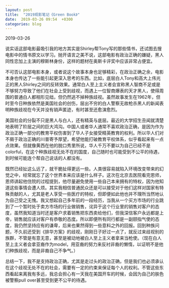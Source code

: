 ```yaml
---
layout: post
title:  "2019观影笔记《Green Book》"
date:  2019-03-26 09:54  +0300
categories: blog
---
```


2019-03-26

说实话这部电影最吸引我的地方其实是Shirley帮Tony写的那些情书，还试图去搜电影中的情书原文以学习。抛开语言之美不说，这部电影有政治正确的嫌疑，黑人同性恋加上主演的穆斯林身份，这样的题材在奥斯卡评奖中应该非常占便宜。

不可否认这部电影本身，或者说这个故事本身也足够精彩，在政治正确之余，电影本身也传达了一些能引起更深入思考的东西。比如，底层白人Tony和高大上伟光正的黑人Shirley之间的反转效果。通常白人至上主义者会宣称黑人智商不足或是不够努力导致了他们在社会上受到歧视，而遇上一位智商爆表的天才黑人，使得周围的普通白人都相形见绌，但仍然逃不掉种族歧视。虽然故事发生在1962年，但时至今日种族依然是美国社会的创伤，层出不穷的白人警察无故枪杀黑人的新闻表明种族歧视在今天并没有销声匿迹，有时甚至还愈演愈烈。

美国社会的分裂不只是黑人与白人，还有精英与底层。最近的大学招生丑闻就清楚地表明了阶层之间的巨大鸿沟。中国人或者华人通常不喜欢政治正确，是因为作为政治正确一部分的教育平权伤害到了华人子女接受精英教育的权利。所以华人们对不屑于政治正确的川普寄予厚望，希望他能打破教育平权体系，似乎看起来有一点点效果。但就像黄西在他的脱口秀里所说，华人千万不要以为自己已经不是colorful，在这个种族歧视无处不在的国度，自己随时也可能受到不公平的待遇，到时候可能连个帮自己说话的人都没有。

既然已经扯这么远了，就干脆扯得更远一些。人类很容易就陷入环境改变带来的幻觉之中，经常就忘了这个世界本来应该是什么样子。这次在北京去医院看完恩师，恩师讲起他住院的过程提到，他尽量避免使用一些自己本来拥有的特权，因为他知道这些事情会遭人烦。其实我相信普通民众还是可以接受对于他们这样对国家有特殊贡献的人，尤其是老人享受一些医疗的特权，但即便如此他也并不理所当然地认为自己受之无愧。我又想起自己多年前的一段经历，当我从一个买方市场的行业跳到了一个暂时处于卖方市场的行业做销售，诧异于这个行业里的销售对客户的态度，虽然我知道当时还是客户求着销售把东西卖给他们，但我深信客户永远都是上帝，销售就应该对客户有恭敬的态度。所以即便所有同行都是一副颐指气使的态度，我仍然坚持应有的谦卑，后来也果然得到一些意料之外的回报。回到种族问题，不久前还受到《排华方案》的歧视，刚刚日子好过一点了，就反过来歧视别的族群，不管是有意无意，甚至是被动地被白人至上主义者拿来当枪使。（现在白人至上主义者会拿亚裔作为model，用亚裔的努力来反衬非裔的懒惰，以证明不是他们种族歧视，而是非裔自己不争气。）

总结一下，我不是支持政治正确，尤其是走过头的政治正确，但是我们也必须承认在这个歧视无处不在的社会，需要有一定的约束来保证每个人的权利。不管这些东西看起来离我有多远，我总会担心有一天我在美国开车的时候，会因为自己的肤色被警察pull over甚至受到更不公平的待遇。

<!--end-->
